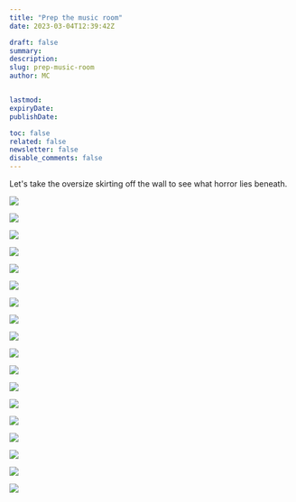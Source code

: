 ```yaml
---
title: "Prep the music room"
date: 2023-03-04T12:39:42Z

draft: false
summary:
description:
slug: prep-music-room
author: MC


lastmod:
expiryDate:
publishDate:

toc: false
related: false
newsletter: false
disable_comments: false
---
```

Let's take the oversize skirting off the wall to see what horror lies beneath.

![](/images/9739.jpeg)

![](/images/9740.jpeg)

![](/images/9741.jpeg)

![](/images/9742.jpeg)

![](/images/9779.jpeg)

![](/images/9781.jpeg)

![](/images/9782.jpeg)

![](/images/9787.jpeg)


![](/images/9791.jpeg)

![](/images/9792.jpeg)

![](/images/9793.jpeg)

![](/images/9794.jpeg)

![](/images/9795.jpeg)

![](/images/9796.jpeg)

![](/images/9797.jpeg)

![](/images/9806.jpeg)

![](/images/9807.jpeg)

![](/images/9805.jpeg)


